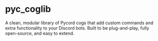 # pyc_coglib
A clean, modular library of Pycord cogs that add custom commands and extra functionality to your Discord bots. Built to be plug-and-play, fully open-source, and easy to extend.
